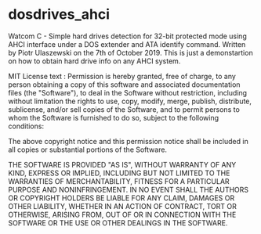 # dosdrives_ahci
Watcom C - Simple hard drives detection for 32-bit protected mode using AHCI interface under a DOS extender and ATA identify command. Written by Piotr Ulaszewski on the 7th of October 2019. This is just a demonstartion on how to obtain hard drive info on any AHCI system.

MIT License text : Permission is hereby granted, free of charge, to any person obtaining a copy of this software and associated documentation files (the "Software"), to deal in the Software without restriction, including without limitation the rights to use, copy, modify, merge, publish, distribute, sublicense, and/or sell copies of the Software, and to permit persons to whom the Software is furnished to do so, subject to the following conditions:

The above copyright notice and this permission notice shall be included in all copies or substantial portions of the Software.

THE SOFTWARE IS PROVIDED "AS IS", WITHOUT WARRANTY OF ANY KIND, EXPRESS OR IMPLIED, INCLUDING BUT NOT LIMITED TO THE WARRANTIES OF MERCHANTABILITY, FITNESS FOR A PARTICULAR PURPOSE AND NONINFRINGEMENT. IN NO EVENT SHALL THE AUTHORS OR COPYRIGHT HOLDERS BE LIABLE FOR ANY CLAIM, DAMAGES OR OTHER LIABILITY, WHETHER IN AN ACTION OF CONTRACT, TORT OR OTHERWISE, ARISING FROM, OUT OF OR IN CONNECTION WITH THE SOFTWARE OR THE USE OR OTHER DEALINGS IN THE SOFTWARE.
